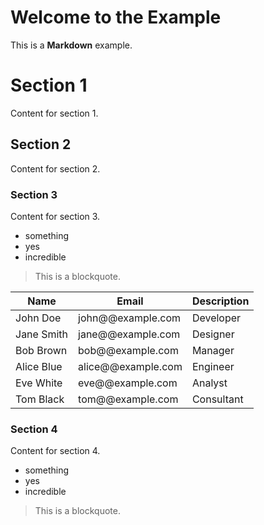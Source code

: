 # Welcome to the Example

This is a **Markdown** example.

# Section 1
Content for section 1.

## Section 2
Content for section 2.

### Section 3

Content for section 3.

- something
- yes
- incredible

> This is a blockquote.


| Name       | Email             | Description       |
|------------|-------------------|-------------------|
| John Doe   | john@@example.com  | Developer         |
| Jane Smith | jane@@example.com  | Designer          |
| Bob Brown  | bob@@example.com   | Manager           |
| Alice Blue | alice@@example.com | Engineer          |
| Eve White  | eve@@example.com   | Analyst           |
| Tom Black  | tom@@example.com   | Consultant        |

### Section 4

Content for section 4.

- something
- yes
- incredible

> This is a blockquote.
